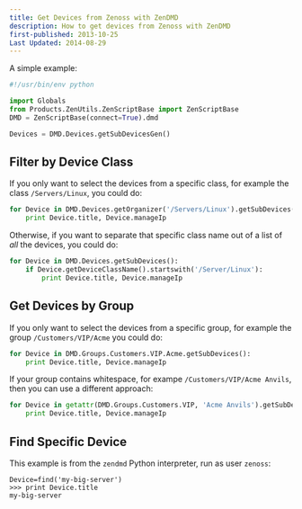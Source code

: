 ```yaml
---
title: Get Devices from Zenoss with ZenDMD
description: How to get devices from Zenoss with ZenDMD
first-published: 2013-10-25
Last Updated: 2014-08-29
---
```


A simple example:

```python
#!/usr/bin/env python

import Globals
from Products.ZenUtils.ZenScriptBase import ZenScriptBase
DMD = ZenScriptBase(connect=True).dmd

Devices = DMD.Devices.getSubDevicesGen()
```

Filter by Device Class
-------------------------

If you only want to select the devices from a specific class, for 
example the class `/Servers/Linux`, you could do:

```python
for Device in DMD.Devices.getOrganizer('/Servers/Linux').getSubDevices():
    print Device.title, Device.manageIp
```

Otherwise, if you want to separate that specific class name out of a 
list of *all* the devices, you could do:

```python
for Device in DMD.Devices.getSubDevices():
    if Device.getDeviceClassName().startswith('/Server/Linux'):
        print Device.title, Device.manageIp
```

Get Devices by Group
--------------------

If you only want to select the devices from a specific group, for example the 
group `/Customers/VIP/Acme` you could do:

```python
for Device in DMD.Groups.Customers.VIP.Acme.getSubDevices():
    print Device.title, Device.manageIp
```

If your group contains whitespace, for exampe `/Customers/VIP/Acme Anvils`, 
then you can use a different approach:

```python
for Device in getattr(DMD.Groups.Customers.VIP, 'Acme Anvils').getSubDevices():
    print Device.title, Device.manageIp
```

Find Specific Device
--------------------

This example is from the `zendmd` Python interpreter, run as user `zenoss`:

    Device=find('my-big-server')
    >>> print Device.title
    my-big-server
